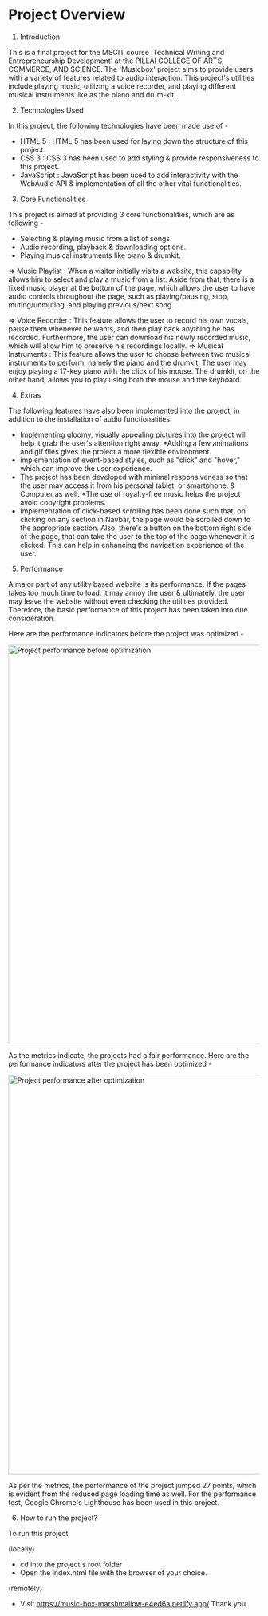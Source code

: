 # Project Overview
1. Introduction

This is a final project for the MSCIT course 'Technical Writing and Entrepreneurship Development' at the PILLAI COLLEGE OF ARTS, COMMERCE, AND SCIENCE. The 'Musicbox' project aims to provide users with a variety of features related to audio interaction. This project's utilities include playing music, utilizing a voice recorder, and playing different musical instruments like as the piano and drum-kit.

2. Technologies Used

In this project, the following technologies have been made use of -

* HTML 5 : HTML 5 has been used for laying down the structure of this project.
* CSS 3 : CSS 3 has been used to add styling & provide responsiveness to this project.
* JavaScript : JavaScript has been used to add interactivity with the WebAudio API & implementation of all the other vital functionalities.

3. Core Functionalities

This project is aimed at providing 3 core functionalities, which are as following -

* Selecting & playing music from a list of songs.
* Audio recording, playback & downloading options.
* Playing musical instruments like piano & drumkit.

=>  Music Playlist : When a visitor initially visits a website, this capability allows him to select and play a music from a list. Aside from that, there is a fixed music player at the bottom of the page, which allows the user to have audio controls throughout the page, such as playing/pausing, stop, muting/unmuting, and playing previous/next song. 

=>  Voice Recorder : This feature allows the user to record his own vocals, pause them whenever he wants, and then play back anything he has recorded. Furthermore, the user can download his newly recorded music, which will allow him to preserve his recordings locally.
=>  Musical Instruments : This feature allows the user to choose between two musical instruments to perform, namely the piano and the drumkit. The user may enjoy playing a 17-key piano with the click of his mouse. The drumkit, on the other hand, allows you to play using both the mouse and the keyboard.

4. Extras

The following features have also been implemented into the project, in addition to the installation of audio functionalities:

* Implementing gloomy, visually appealing pictures into the project will help it grab the user's attention right away.
*Adding a few animations and.gif files gives the project a more flexible environment.
* implementation of event-based styles, such as "click" and "hover," which can improve the user experience.
* The project has been developed with minimal responsiveness so that the user may access it from his personal tablet, or smartphone. & Computer as well.
*The use of royalty-free music helps the project avoid copyright problems.
* Implementation of click-based scrolling has been done such that, on clicking on any section in Navbar, the page would be scrolled down to the appropriate section. Also, there's a button on the bottom right side of the page, that can take the user to the top of the page whenever it is clicked. This can help in enhancing the navigation experience of the user.

5. Performance

A major part of any utility based website is its performance. If the pages takes too much time to load, it may annoy the user & ultimately, the user may leave the website without even checking the utilities provided. Therefore, the basic performance of this project has been taken into due consideration. 

Here are the performance indicators before the project was optimized - 

<img width="800" alt="Project performance before optimization" src="https://user-images.githubusercontent.com/61092628/102723838-fe322380-42d8-11eb-8779-d80ed41f5501.png">

As the metrics indicate, the projects had a fair performance.
Here are the performance indicators after the project has been optimized - 

<img width="800" alt="Project performance after optimization" src="https://user-images.githubusercontent.com/61092628/102724689-4f451600-42df-11eb-8e17-a2e78b7dc655.png">

As per the metrics, the performance of the project jumped 27 points, which is evident from the reduced page loading time as well. For the performance test, Google Chrome's Lighthouse has been used in this project.

6. How to run the project?

To run this project,

(locally)

* cd into the project's root folder
* Open the index.html file with the browser of your choice.

(remotely)
* Visit https://music-box-marshmallow-e4ed6a.netlify.app/
Thank you.
